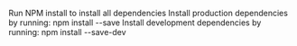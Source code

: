 Run NPM install to install all dependencies
Install production dependencies by running: npm install <package-name> --save
Install development dependencies by running: npm install <package-name> --save-dev